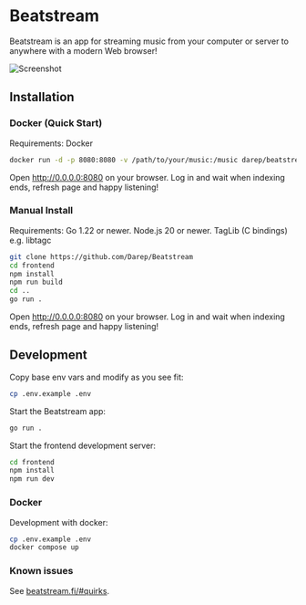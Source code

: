 # Beatstream

Beatstream is an app for streaming music from your computer or server to anywhere with a modern Web browser!

![Screenshot](http://i.imgur.com/oRGwu.png)

## Installation

### Docker (Quick Start)

Requirements: Docker

```bash
docker run -d -p 8080:8080 -v /path/to/your/music:/music darep/beatstream:latest
```

Open http://0.0.0.0:8080 on your browser. Log in and wait when indexing ends, refresh page and happy listening!

### Manual Install

Requirements: Go 1.22 or newer. Node.js 20 or newer. TagLib (C bindings) e.g. libtagc

```bash
git clone https://github.com/Darep/Beatstream
cd frontend
npm install
npm run build
cd ..
go run .
```

Open http://0.0.0.0:8080 on your browser. Log in and wait when indexing ends, refresh page and happy listening!

## Development

Copy base env vars and modify as you see fit:

```bash
cp .env.example .env
```

Start the Beatstream app:

```bash
go run .
```

Start the frontend development server:

```bash
cd frontend
npm install
npm run dev
```

### Docker

Development with docker:

```bash
cp .env.example .env
docker compose up
```

### Known issues

See [beatstream.fi/#quirks](https://www.beatstream.fi/#quirks).
